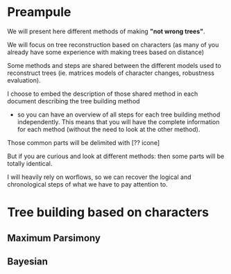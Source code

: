 # Preampule
We will present here different methods of making **"not wrong trees"**. 

We will focus on tree reconstruction based on characters
(as many of you already have some experience with making trees based on distance)

Some methods and steps are shared between the different models used to reconstruct trees (ie. matrices models of 
character changes, robustness evaluation).

I choose to embed the description of those shared method in each document describing the tree building method 
- so you can have an overview of all steps for each tree building method independently.
This means that you will have the complete information for each method (without the need to look at the other method). 

Those common parts will be delimited with [?? icone]

But if you are curious and look at different methods: then some parts will be totally identical.

I will heavily rely on worflows, so we can recover the logical and chronological steps of what we have to pay attention to.


# Tree building based on characters

## Maximum Parsimony

## Bayesian
